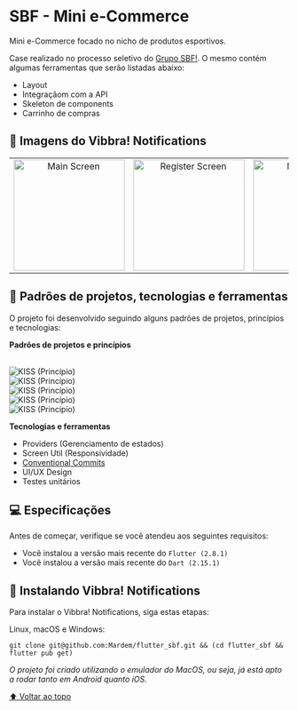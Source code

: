 

# SBF - Mini e-Commerce

Mini e-Commerce focado no nicho de produtos esportivos.

Case realizado no processo seletivo do [Grupo SBF!](https://gruposbf.com.br/). O mesmo contém algumas ferramentas que serão listadas abaixo:

- Layout
- Integraçãom com a API
- Skeleton de components
- Carrinho de compras

## 🚀 Imagens do Vibbra! Notifications

<table>  
  <tr>  
        <td align="center">  
     <img src="https://i.imgur.com/CMVt8fE.png" width="200px;" alt="Main Screen"/><br>  
   </td>  
       <td align="center">  
     <img src="https://i.imgur.com/r0XM7Tt.png" width="200px;" alt="Register Screen"/><br>  
   </td>  
       <td align="center">  
     <img src="https://i.imgur.com/RnwbwiI.png" width="200px;" alt="Main Screen"/><br>  
   </td>  
       <td align="center">  
     <img src="https://i.imgur.com/RCrUcus.png" width="200px;" alt="SMS Settings"/><br>  
   </td>  
      </td>  </tr>  
</table>  

## 🧐 Padrões de projetos, tecnologias e ferramentas

O projeto foi desenvolvido seguindo alguns padrões de projetos, princípios e tecnologias:

**Padrões de projetos e princípios**  
<br>

![KISS (Princípio)](https://img.shields.io/badge/Arquitetura-Clean%20Architecture-00599C)  
![KISS (Princípio)](https://img.shields.io/badge/Princ%C3%ADpio%20-Single%20Responsibility-00599C)  
![KISS (Princípio)](https://img.shields.io/badge/Princ%C3%ADpio%20-KISS-00599C)  
![KISS (Princípio)](https://img.shields.io/badge/Design%20Pattern-Factory-00599C)  
![KISS (Princípio)](https://img.shields.io/badge/Design%20Pattern-Builder-00599C)

**Tecnologias e ferramentas**
- Providers (Gerenciamento de estados)
- Screen Util (Responsividade)
- [Conventional Commits](https://www.conventionalcommits.org/)
- UI/UX Design
- Testes unitários


## 💻 Especificações

Antes de começar, verifique se você atendeu aos seguintes requisitos:
* Você instalou a versão mais recente do `Flutter (2.8.1)`
* Você instalou a versão mais recente do `Dart (2.15.1)`

## 🚀 Instalando Vibbra! Notifications

Para instalar o Vibbra! Notifications, siga estas etapas:

Linux, macOS e Windows:
```  
git clone git@github.com:Mardem/flutter_sbf.git && (cd flutter_sbf && flutter pub get)  
```  

*O projeto foi criado utilizando o emulador do MacOS, ou seja, já está apto a rodar tanto em Android quanto iOS.*




[⬆ Voltar ao topo](#readme)<br>